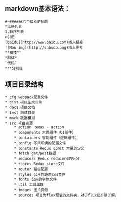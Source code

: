 ## markdown基本语法：
	#~######六个级别的标题
	*无序列表
	1.有序列表
	>引用
	[baidu](http://www.baidu.com)插入链接
	![Mou img](http://shbsdb.png)插入图片
	**粗体**
	*斜体*
	`代码`
	***分割线
## 项目目录结构
	* cfg webpack配置文件
	* dist 项目生成目录
	* docs 项目文档
	* test 测试目录
	* mock 数据模拟
	* src 项目资源
		* action Redux - action
		* components 木偶组件（UI组件）
		* containers 智能组件（逻辑组件）
		* config 不同环境的配置文件
		* constants Redux const 常量的定义
		* fetch get/post数据
		* reducers Redux reducers的拆分
		* stores Redux store文件
		* router 路由配置
		* styles 公用的静态css文件
		* fonts 公用的字体文件
		* util 工具函数
		* images 图片资源
		* sources 项目为flux预留的文件夹，对于flux还不够了解。



